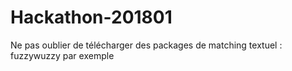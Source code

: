 # Hackathon-201801

Ne pas oublier de télécharger des packages de matching textuel : fuzzywuzzy par exemple
